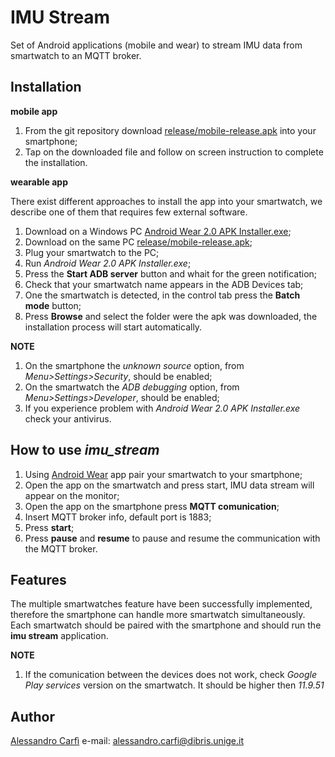 # IMU Stream
Set of Android applications (mobile and wear) to stream IMU data from smartwatch to an MQTT broker.
## Installation
**mobile app** 

1. From the git repository download [release/mobile-release.apk](https://github.com/EmaroLab/imu_stream/blob/master/release/mobile-release.apk) into your smartphone;
1. Tap on the downloaded file and follow on screen instruction to complete the installation.

**wearable app**

There exist different approaches to install the app into your smartwatch, we describe one of them that requires few external software.

1. Download on a Windows PC [Android Wear 2.0 APK Installer.exe](https://drive.google.com/file/d/0B12CIETdWT5vNzlwQl93NHcwVVk/view);
1. Download on the same PC [release/mobile-release.apk](https://github.com/EmaroLab/imu_stream/blob/master/release/mobile-release.apk);
1. Plug your smartwatch to the PC;
1. Run _Android Wear 2.0 APK Installer.exe_;
1. Press the **Start ADB server** button and whait for the green notification;
1. Check that your smartwatch name appears in the ADB Devices tab;
1. One the smartwatch is detected, in the control tab press the **Batch mode** button;
1. Press **Browse** and select the folder were the apk was downloaded, the installation process will start automatically.

**NOTE** 
1. On the smartphone the _unknown source_ option, from _Menu>Settings>Security_, should be enabled;  
1. On the smartwatch the _ADB debugging_ option, from _Menu>Settings>Developer_, should be enabled;
1. If you experience problem with _Android Wear 2.0 APK Installer.exe_ check your antivirus.

## How to use _imu_stream_

1. Using [Android Wear](https://play.google.com/store/apps/details?id=com.google.android.wearable.app&hl=it) app pair your smartwatch to your smartphone;
1. Open the app on the smartwatch and press start, IMU data stream will appear on the monitor;
1. Open the app on the smartphone press **MQTT comunication**;
1. Insert MQTT broker info, default port is 1883;
1. Press **start**;
1. Press **pause** and **resume** to pause and resume the communication with the MQTT broker.

## Features

The multiple smartwatches feature have been successfully implemented, therefore the smartphone can handle more smartwatch simultaneously.  Each smartwatch should be paired with the smartphone and should run the __imu stream__ application.

**NOTE**
1. If the comunication between the devices does not work, check _Google Play services_ version on the smartwatch. It should be higher then _11.9.51_
## Author 

[Alessandro Carfì](https://github.com/ACarfi) e-mail: alessandro.carfi@dibris.unige.it
